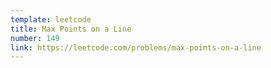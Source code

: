 ```yaml
---
template: leetcode
title: Max Points on a Line
number: 149
link: https://leetcode.com/problems/max-points-on-a-line
---
```


